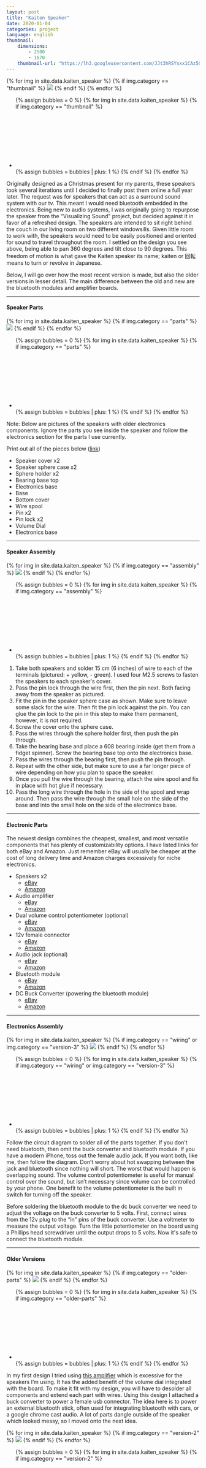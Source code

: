 ```yaml
---
layout: post
title: "Kaiten Speaker"
date: 2020-01-04
categories: project
language: english
thumbnail: 
    dimensions: 
        - 2500
        - 1670
    thumbnail-url: "https://lh3.googleusercontent.com/JJt3hRSYsxx1CAz500L-FBZuaplbCAF92JcVx6Bq82zZYcb_exfzc-g2pQLcxpaTQh5N0hYmYU6obQCvWohQUBkP9VPDBYCwF2AK9psKc3KXhLXhRRus5cvLv_KBQ2JdFfZ_1UaVkl8=w1920-h1080"
---
```


<main>
    <div>
        <div id="thumbnail" class="slide-gallery">
        {% for img in site.data.kaiten_speaker %}
            {% if img.category == "thumbnail" %}
                <img class="slides" src="{{img.img-url}}">
            {% endif %}
        {% endfor %}
        <ul class="controls">
            {% assign bubbles = 0 %}
                {% for img in site.data.kaiten_speaker %}
                    {% if img.category == "thumbnail" %}
                        <li class="slide-bubble highlight hide" onclick="currentSlide({{bubbles}}, '#thumbnail')" onmouseover="currentSlide({{bubbles}}, '#thumbnail')">
                            <svg><circle/></svg> 
                        </li>
                        {% assign bubbles = bubbles | plus: 1 %}
                    {% endif %}
                {% endfor %}
        </ul>
    </div>
    <p>
        Originally designed as a Christmas present for my parents, these speakers took several iterations until I decided to finally post them online a full year later. The request was for speakers that can act as a surround sound system with our tv. This meant I would need bluetooth embedded in the electronics. Being new to audio systems, I was originally going to repurpose the speaker from the “Visualizing Sound” project, but decided against it in favor of a refreshed design. The speakers are intended to sit right behind the couch in our living room on two different windowsills. Given little room to work with, the speakers would need to be easily positioned and oriented for sound to travel throughout the room. I settled on the design you see above, being able to pan 360 degrees and tilt close to 90 degrees. This freedom of motion is what gave the Kaiten speaker its name; kaiten or 回転 means to turn or revolve in Japanese.
    </p>
    <p>
        Below, I will go over how the most recent version is made, but also the older versions in lesser detail. The main difference between the old and new are the bluetooth modules and amplifier boards.
    </p>
    <hr>
    <h4>Speaker Parts</h4>
    <div>
        <div id="parts" class="slide-gallery">
        {% for img in site.data.kaiten_speaker %}
            {% if img.category == "parts" %}
                <img class="slides" src="{{img.img-url}}">
            {% endif %}
        {% endfor %}
        <ul class="controls">
            {% assign bubbles = 0 %}
                {% for img in site.data.kaiten_speaker %}
                    {% if img.category == "parts" %}
                        <li class="slide-bubble highlight hide" onclick="currentSlide({{bubbles}}, '#parts')" onmouseover="currentSlide({{bubbles}}, '#parts')">
                            <svg><circle/></svg> 
                        </li>
                        {% assign bubbles = bubbles | plus: 1 %}
                    {% endif %}
                {% endfor %}
        </ul>
    </div>
    <p>
        Note: Below are pictures of the speakers with older electronics components. Ignore the parts you see inside the speaker and follow the electronics section for the parts I use currently.
    </p>
    <p>
        Print out all of the pieces below (<a href="https://www.prusaprinters.org/prints/16348-kaiten-speaker" target="_blank">link</a>)
    </p>
    <ul>
        <li>
            Speaker cover x2
        </li>
        <li>
            Speaker sphere case x2
        </li>
        <li>
            Sphere holder x2
        </li>
        <li>
            Bearing base top
        </li>
        <li>
            Electronics base
        </li>
        <li>
            Base
        </li>
        <li>
            Bottom cover
        </li>
        <li>
            Wire spool
        </li>
        <li>
            Pin x2
        </li>
        <li>
            Pin lock x2
        </li>
        <li>
            Volume Dial
        </li>
        <li>
            Electronics base
        </li>
    </ul>
    <hr>
    <h4>Speaker Assembly</h4>
    <div>
        <div id="assembly" class="slide-gallery">
        {% for img in site.data.kaiten_speaker %}
            {% if img.category == "assembly" %}
                <img class="slides" src="{{img.img-url}}">
            {% endif %}
        {% endfor %}
        <ul class="controls">
            {% assign bubbles = 0 %}
                {% for img in site.data.kaiten_speaker %}
                    {% if img.category == "assembly" %}
                        <li class="slide-bubble highlight show" onclick="currentSlide({{bubbles}}, '#assembly')" onmouseover="currentSlide({{bubbles}}, '#assembly')">
                            <svg><circle/></svg> 
                        </li>
                        {% assign bubbles = bubbles | plus: 1 %}
                    {% endif %}
                {% endfor %}
        </ul>
    </div>
    <ol>
        <li>
            Take both speakers and solder 15 cm (6 inches) of wire to each of the terminals (pictured: + yellow, - green). I used four M2.5 screws to fasten the speakers to each speaker's cover.
        </li>
        <li>
            Pass the pin lock through the wire first, then the pin next. Both facing away from the speaker as pictured.
        </li>
        <li>
            Fit the pin in the speaker sphere case as shown. Make sure to leave some slack for the wire. Then fit the pin lock against the pin. You can glue the pin lock to the pin in this step to make them permanent, however, it is not required.
        </li>
        <li>
            Screw the cover onto the sphere case.
        </li>
        <li>
            Pass the wires through the sphere holder first, then push the pin through.
        </li>
        <li>
            Take the bearing base and place a 608 bearing inside (get them from a fidget spinner). Screw the bearing base top onto the electronics base.
        </li>
        <li>
            Pass the wires through the bearing first, then push the pin through.
        </li>
        <li>
            Repeat with the other side, but make sure to use a far longer piece of wire depending on how you plan to space the speaker.
        </li>
        <li>
            Once you pull the wire through the bearing, attach the wire spool and fix in place with hot glue if necessary.
        </li>
        <li>
            Pass the long wire through the hole in the side of the spool and wrap around. Then pass the wire through the small hole on the side of the base and into the small hole on the side of the electronics base.
        </li>
    </ol>
    <hr>
    <h4>Electronic Parts</h4>
    <p>
        The newest design combines the cheapest, smallest, and most versatile components that has plenty of customizability options. I have listed links for both eBay and Amazon. Just remember eBay will usually be cheaper at the cost of long delivery time and Amazon charges excessively for niche electronics.
    </p>
    <ul>
        <li>
            Speakers x2
            <ul>
                <li>
                    <a href="https://rover.ebay.com/rover/1/711-53200-19255-0/1?campid=5338172662&mpre=https%3A%2F%2Fwww.ebay.com%2Fitm%2FDayton-Audio-ND65-8-2-1-2-Aluminum-Cone-Full-Range-Driver-8%2F221532309623%3Fepid%3D1303834497%26hash%3Ditem33945ac877%3Ag%3AW2IAAOSwq7JT-4Cb&toolid=20008" target="_blank">eBay</a>
                </li>
                <li>
                    <a href="https://amzn.to/2sQvMYP" target="_blank">Amazon</a>
                </li>
            </ul>
        </li>
        <li>
            Audio amplifier
            <ul>
                <li>
                    <a href="https://rover.ebay.com/rover/1/711-53200-19255-0/1?campid=5338172662&mpre=https%3A%2F%2Fwww.ebay.com%2Fitm%2FOEP30Wx2-Audio-Module-Class-D-Digital-Power-Amplifier-Board-Replace-TDA8932%2F222240688640%3Fepid%3D593221892%26hash%3Ditem33be93ca00%3Ag%3APWIAAOSwGtRXzMZ0&toolid=20008" target="_blank">eBay</a>
                </li>
                <li>
                    <a href="https://amzn.to/37Ffy3B" target="_blank">Amazon</a>
                </li>
            </ul>
        </li>
        <li>
            Dual volume control potentiometer (optional)
            <ul>
                <li>
                    <a href="https://rover.ebay.com/rover/1/711-53200-19255-0/1?campid=5338172662&mpre=https%3A%2F%2Fwww.ebay.com%2Fitm%2FStereo-B503-50K-Ohm-Dual-Linear-Taper-Volume-Control-Potentiometer-Switch-%2F312535670828%3Fhash%3Ditem48c493e02c&toolid=20008" target="_blank">eBay</a>
                </li>
                <li>
                    <a href="https://amzn.to/36BuPSA" target="_blank">Amazon</a>
                </li>
            </ul>
        </li>
        <li>
            12v female connector
            <ul>
                <li>
                    <a href="http://rover.ebay.com/rover/1/711-53200-19255-0/1?ff3=4&pub=5575325929&toolid=10001&campid=5338172662&customid=&mpre=https%3A%2F%2Fwww.ebay.com%2Fitm%2F10Pcs-12V-Female-2-1x5-5mm-DC-Power-Jack-Plug-Adapter-Connector-for-CCTV-LED%2F222607364384%3F_trkparms%3Dispr%253D1%26hash%3Ditem33d46ed120%3Ag%3Ac5gAAOSw7ZRZisBn%26amdata%3Denc%253DAQAFAAACcBaobrjLl8XobRIiIML1V4Imu%25252Fn%25252BzU5L90Z278x5ickkgCVySCgrNFPU8Iu85TabMDg4ubLkWh3Zm%25252F6o3BOnkHXRtULLUZyskrlMecOIiE04gkRtkXJyg3VnV2RkWeG%25252B4ZwY%25252BBPxhDfepY2rHnAfLLP0p%25252B59CsZrMs3spcPainbBTGqSVWF1hk85L2nryOr6pH9MBzeMsW1mlbtPeQXbsa2Xhb1wrCvE0kRRT6XeYiu0HnIyrPrqGb2nSGo2m%25252FZeQ%25252BRaLeIIzxYLSQIlWoqx51q475YcwtPJpvKlYJFKUY35bqd%25252FGQsYsBSPeTQdC1GuXokOabbHzSSqaQ4KnQcm8ALa4ZV%25252FEx1CNzV0cay8tYri0M2FUW3DbVYp6AkXWNztE2MWUFFipVeUZks4M5JzB4hPjbAWn%25252FRvXGRb4q03CNcfkm8%25252BLxJkQ%25252FleXFT3bWIhL88Jx9sO4xaP3rmyK0euGZbAxpMYSQE4bOyNNWxWmLUqNT%25252BDy%25252FZgVcrkB0W44AzO5s6QPco9zUwAPlJb%25252BoVR1NgXklsz282Za6FpdAAoWgVOOxYwFZKyBInjoQ7OwuDPGjeGGGHEzSPRYRYI6xn5nOZKlFWa%25252Fztat%25252FOH2NzwfdOCOcKdZHqVpb9Nql05fYfsxNfCRXmTbxN82DmrjOGujeMwd129f5pQd1Kd56qZIL7%25252FchhJA6DBr9Tdrn3ZBg%25252B6kfBDjJbHorbP69ily4o7gR4aXLA2XwszcLEfwE%25252F3LMAQ4eDkLUQqSLFntdgwkySKAvdfYAzWgKN8Znvi4cQqJH4qG3GJTih7fgraJli3P8m65ielRjaLx4%25252BdbtdpIHVLmw%25253D%25253D%2526cksum%253D22260736438487c693c6306241e6b1787cefcbe77d5b%2526ampid%253DPL_CLK%2526clp%253D2334524" target="_blank">eBay</a>
                </li>
                <li>
                    <a href="https://amzn.to/39GaqOv" target="_blank">Amazon</a>
                </li>
            </ul>
        </li>
        <li>
            Audio jack (optional)
            <ul>
                <li>
                    <a href="https://rover.ebay.com/rover/1/711-53200-19255-0/1?campid=5338172662&mpre=https%3A%2F%2Fwww.ebay.com%2Fitm%2F3-5-mm-Audio-Jack-Connector-PCB-Mount-Female-Socket-4-Pin-PJ-320A-20pcs%2F312526236497%3FssPageName%3DSTRK%253AMEBIDX%253AIT%26_trksid%3Dp2057872.m2749.l2649&toolid=20008" target="_blank">eBay</a>
                </li>
                <li>
                    <a href="https://amzn.to/37CVkre" target="_blank">Amazon</a>
                </li>
            </ul>
        </li>
        <li>
            Bluetooth module
            <ul>
                <li>
                    <a href="https://rover.ebay.com/rover/1/711-53200-19255-0/1?campid=5338172662&mpre=https%3A%2F%2Fwww.ebay.com%2Fitm%2FNew-KCX-BT002-Bluetooth-4-2-Audio-Receiver-Module-Wireless-Circuit-Board-Stereo%2F172933691100%3FssPageName%3DSTRK%253AMEBIDX%253AIT%26_trksid%3Dp2057872.m2749.l2649&toolid=20008" target="_blank">eBay</a>
                </li>
                <li>
                    <a href="https://amzn.to/2ujP6y1" target="_blank">Amazon</a>
                </li>
            </ul>
        </li>
        <li>
            DC Buck Converter (powering the bluetooth module)
            <ul>
                <li>
                    <a href="https://rover.ebay.com/rover/1/711-53200-19255-0/1?campid=5338172662&mpre=https%3A%2F%2Fwww.ebay.com%2Fitm%2F2pcs-Mini360-3A-DC-Voltage-Step-Down-Power-Converter-Buck-Module-3-3V-5V-9V-12V%2F123798965111%3Fepid%3D1402279667%26hash%3Ditem1cd2fe4b77%3Ag%3Ay50AAOSwSN5dyOry&toolid=20008" target="_blank">eBay</a>
                </li>
                <li>
                    <a href="https://amzn.to/2QJZ6s0" target="_blank">Amazon</a>
                </li>
            </ul>
        </li>
    </ul>
    <hr>
    <h4>Electronics Assembly</h4>
    <div>
        <div id="electronics-wiring" class="slide-gallery">
        {% for img in site.data.kaiten_speaker %}
            {% if img.category == "wiring" or img.category == "version-3" %}
                <img class="slides" src="{{img.img-url}}">
            {% endif %}
        {% endfor %}
        <ul class="controls">
            {% assign bubbles = 0 %}
                {% for img in site.data.kaiten_speaker %}
                    {% if img.category == "wiring" or img.category == "version-3" %}
                        <li class="slide-bubble highlight show" onclick="currentSlide({{bubbles}}, '#electronics-wiring')" onmouseover="currentSlide({{bubbles}}, '#electronics-wiring')">
                            <svg><circle/></svg> 
                        </li>
                        {% assign bubbles = bubbles | plus: 1 %}
                    {% endif %}
                {% endfor %}
        </ul>
    </div>
    <p>
        Follow the circuit diagram to solder all of the parts together. If you don’t need bluetooth, then omit the buck converter and bluetooth module. If you have a modern iPhone, toss out the female audio jack. If you want both, like me, then follow the diagram. Don’t worry about hot swapping between the jack and bluetooth since nothing will short. The worst that would happen is overlapping sound. The volume control potentiometer is useful for manual control over the sound, but isn’t necessary since volume can be controlled by your phone. One benefit to the volume potentiometer is the built in switch for turning off the speaker.
    </p>
    <p>
        Before soldering the bluetooth module to the dc buck converter we need to adjust the voltage on the buck converter to 5 volts. First, connect wires from the 12v plug to the “in” pins of the buck converter. Use a voltmeter to measure the output voltage. Turn the little potentiometer on the board using a Phillips head screwdriver until the output drops to 5 volts. Now it's safe to connect the bluetooth module.
    </p>
    <hr>
    <h4>Older Versions</h4>
    <div>
        <div id="older-parts" class="slide-gallery">
        {% for img in site.data.kaiten_speaker %}
            {% if img.category == "older-parts" %}
                <img class="slides" src="{{img.img-url}}">
            {% endif %}
        {% endfor %}
        <ul class="controls">
            {% assign bubbles = 0 %}
                {% for img in site.data.kaiten_speaker %}
                    {% if img.category == "older-parts" %}
                        <li class="slide-bubble highlight show" onclick="currentSlide({{bubbles}}, '#older-parts')" onmouseover="currentSlide({{bubbles}}, '#older-parts')">
                            <svg><circle/></svg> 
                        </li>
                        {% assign bubbles = bubbles | plus: 1 %}
                    {% endif %}
                {% endfor %}
        </ul>
    </div>
    <p>
        In my first design I tried using <a href="https://amzn.to/2tzKSBN" target="_blank">this amplifier</a> which is excessive for the speakers I’m using. It has the added benefit of the volume dial integrated with the board. To make it fit with my design, you will have to desolder all components and extend each part with wires. Using this design I attached a buck converter to power a female usb connector. The idea here is to power an external bluetooth stick, often used for integrating bluetooth with cars, or a google chrome cast audio. A lot of parts dangle outside of the speaker which looked messy, so I moved onto the next idea.
    </p>
    <div>
        <div id="version-2" class="slide-gallery">
        {% for img in site.data.kaiten_speaker %}
            {% if img.category == "version-2" %}
                <img class="slides" src="{{img.img-url}}">
            {% endif %}
        {% endfor %}
        <ul class="controls">
            {% assign bubbles = 0 %}
                {% for img in site.data.kaiten_speaker %}
                    {% if img.category == "version-2" %}
                        <li class="slide-bubble highlight hide" onclick="currentSlide({{bubbles}}, '#version-2')" onmouseover="currentSlide({{bubbles}}, '#version-2')">
                            <svg><circle/></svg> 
                        </li>
                        {% assign bubbles = bubbles | plus: 1 %}
                    {% endif %}
                {% endfor %}
        </ul>
    </div>
    <p>
        This module is an all in one bluetooth, audio jack, and amplifier board. It’s <a href="https://rover.ebay.com/rover/1/711-53200-19255-0/1?campid=5338172662&mpre=https%3A%2F%2Fwww.ebay.com%2Fitm%2FAIYIMA-Bluetooth-5-0-Power-Amplifier-Board-Module-2x15W-10W-AUX-Audio-TTL-8-22V%2F332951788548%3FssPageName%3DSTRK%253AMEBIDX%253AIT%26_trksid%3Dp2057872.m2749.l2649&toolid=20008" target="_blank">relatively cheap</a> and requires very little soldering; just the speakers and 12v female connector. The only thing I couldn’t get past was the built in voice prompt which spoke in broken English. If possible I would’ve liked a way to turn off the voice prompt, but there doesn’t seem to be a way...
    </p>
    <p>
        So eventually I found the nice and cheap, bluetooth 4.2 capable, <a href="https://rover.ebay.com/rover/1/711-53200-19255-0/1?campid=5338172662&mpre=https%3A%2F%2Fwww.ebay.com%2Fitm%2FNew-KCX-BT002-Bluetooth-4-2-Audio-Receiver-Module-Wireless-Circuit-Board-Stereo%2F172933691100%3FssPageName%3DSTRK%253AMEBIDX%253AIT%26_trksid%3Dp2057872.m2749.l2649&toolid=20008" target="_blank">kcx-bt002</a> module. You can deactivate the voice prompt, remove the pins for unnecessary connections or expand on previously made designs. I can imagine the volume control and pause/play buttons being useful for a pair of headphones.
    </p>